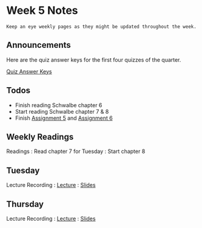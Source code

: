 
# Week 5 Notes

```{note}
Keep an eye weekly pages as they might be updated throughout the week.
```

## Announcements

Here are the quiz answer keys for the first four quizzes of the quarter.

<a href="https://inf151.markbaldw.in/resources/INF151_F23_Midterm_Quizzes.zip">Quiz Answer Keys</a>


## Todos

* Finish reading Schwalbe chapter 6
* Start reading Schwalbe chapter 7 & 8
* Finish [Assignment 5](a5.md) and [Assignment 6](a6.md)

## Weekly Readings

Readings
: Read chapter 7 for Tuesday
: Start chapter 8 

## Tuesday

Lecture Recording
: [Lecture](https://uci.yuja.com/V/Video?v=8991950&node=38825317&a=209229343&autoplay=1)
: [Slides](https://docs.google.com/presentation/d/1O5QuZ0309wGSfkidV9AA4IyEFpfsFL4sh_gUimEIqr8/edit?usp=sharing)

## Thursday

Lecture Recording
: [Lecture](https://uci.yuja.com/V/Video?v=9006346&node=38878339&a=2583327&autoplay=1)
: [Slides](https://docs.google.com/presentation/d/1fTmzGg23V4ZdmidF1tpa9UdeUHMtum5Hu7HW2Uo2jDs/edit?usp=sharing)

